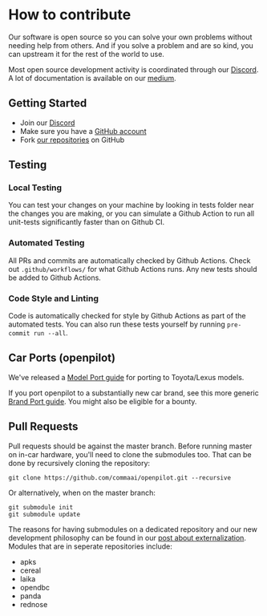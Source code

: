 # How to contribute

Our software is open source so you can solve your own problems without needing help from others. And if you solve a problem and are so kind, you can upstream it for the rest of the world to use.

Most open source development activity is coordinated through our [Discord](https://discord.comma.ai). A lot of documentation is available on our [medium](https://medium.com/@comma_ai/).

## Getting Started

 * Join our [Discord](https://discord.comma.ai)
 * Make sure you have a [GitHub account](https://github.com/signup/free)
 * Fork [our repositories](https://github.com/commaai) on GitHub

## Testing

### Local Testing	

You can test your changes on your machine by looking in tests folder near the changes you are making, or you can simulate a Github Action to run all unit-tests significantly faster than on Github CI. 

### Automated Testing

All PRs and commits are automatically checked by Github Actions. Check out `.github/workflows/` for what Github Actions runs. Any new tests should be added to Github Actions.

### Code Style and Linting

Code is automatically checked for style by Github Actions as part of the automated tests. You can also run these tests yourself by running `pre-commit run --all`.

## Car Ports (openpilot)

We've released a [Model Port guide](https://medium.com/@comma_ai/openpilot-port-guide-for-toyota-models-e5467f4b5fe6) for porting to Toyota/Lexus models.

If you port openpilot to a substantially new car brand, see this more generic [Brand Port guide](https://medium.com/@comma_ai/how-to-write-a-car-port-for-openpilot-7ce0785eda84). You might also be eligible for a bounty.

## Pull Requests

Pull requests should be against the master branch. Before running master on in-car hardware, you'll need to clone the submodules too. That can be done by recursively cloning the repository:
```
git clone https://github.com/commaai/openpilot.git --recursive
```
Or alternatively, when on the master branch:
```
git submodule init
git submodule update
```
The reasons for having submodules on a dedicated repository and our new development philosophy can be found in our [post about externalization](https://medium.com/@comma_ai/a-2020-theme-externalization-13b33326d8b3).
Modules that are in seperate repositories include:
* apks
* cereal
* laika
* opendbc
* panda
* rednose
